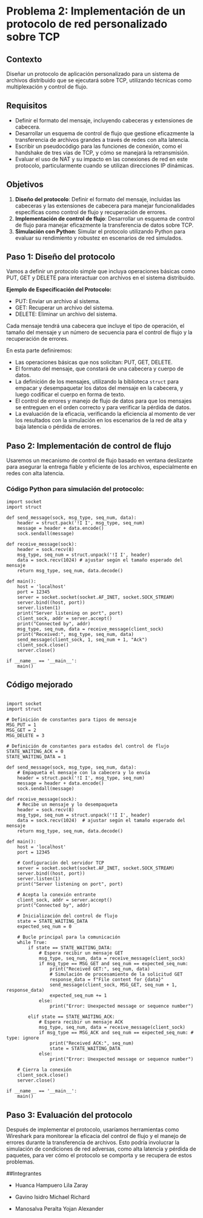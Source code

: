# Problema 2: Implementación de un protocolo de red personalizado sobre TCP

## Contexto
Diseñar un protocolo de aplicación personalizado para un sistema de archivos distribuido que se ejecutará sobre TCP, utilizando técnicas como multiplexación y control de flujo.

## Requisitos

- Definir el formato del mensaje, incluyendo cabeceras y extensiones de cabecera.
- Desarrollar un esquema de control de flujo que gestione eficazmente la transferencia de archivos grandes a través de redes con alta latencia.
- Escribir un pseudocódigo para las funciones de conexión, como el handshake de tres vías de TCP, y cómo se manejará la retransmisión.
- Evaluar el uso de NAT y su impacto en las conexiones de red en este protocolo, particularmente cuando se utilizan direcciones IP dinámicas.

## Objetivos

1. **Diseño del protocolo**: Definir el formato del mensaje, incluidas las cabeceras y las extensiones de cabecera para manejar funcionalidades específicas como control de flujo y recuperación de errores.
2. **Implementación de control de flujo**: Desarrollar un esquema de control de flujo para manejar eficazmente la transferencia de datos sobre TCP.
3. **Simulación con Python**: Simular el protocolo utilizando Python para evaluar su rendimiento y robustez en escenarios de red simulados.

## Paso 1: Diseño del protocolo

Vamos a definir un protocolo simple que incluya operaciones básicas como PUT, GET y DELETE para interactuar con archivos en el sistema distribuido.

**Ejemplo de Especificación del Protocolo:**
- PUT: Enviar un archivo al sistema.
- GET: Recuperar un archivo del sistema.
- DELETE: Eliminar un archivo del sistema.

Cada mensaje tendrá una cabecera que incluye el tipo de operación, el tamaño del mensaje y un número de secuencia para el control de flujo y la recuperación de errores.

En esta parte definiremos:
- Las operaciones básicas que nos solicitan: PUT, GET, DELETE.
- El formato del mensaje, que constará de una cabecera y cuerpo de datos.
- La definición de los mensajes, utilizando la biblioteca `struct` para empacar y desempaquetar los datos del mensaje en la cabecera, y luego codificar el cuerpo en forma de texto.
- El control de errores y manejo de flujo de datos para que los mensajes se entreguen en el orden correcto y para verificar la pérdida de datos.
- La evaluación de la eficacia, verificando la eficiencia al momento de ver los resultados con la simulación en los escenarios de la red de alta y baja latencia o pérdida de errores.

## Paso 2: Implementación de control de flujo

Usaremos un mecanismo de control de flujo basado en ventana deslizante para asegurar la entrega fiable y eficiente de los archivos, especialmente en redes con alta latencia.

### Código Python para simulación del protocolo:

```
import socket 
import struct 

def send_message(sock, msg_type, seq_num, data): 
    header = struct.pack('!I I', msg_type, seq_num) 
    message = header + data.encode() 
    sock.sendall(message) 

def receive_message(sock): 
    header = sock.recv(8) 
    msg_type, seq_num = struct.unpack('!I I', header) 
    data = sock.recv(1024) # ajustar según el tamaño esperado del mensaje 
    return msg_type, seq_num, data.decode() 

def main(): 
    host = 'localhost' 
    port = 12345 
    server = socket.socket(socket.AF_INET, socket.SOCK_STREAM) 
    server.bind((host, port)) 
    server.listen(1) 
    print("Server listening on port", port) 
    client_sock, addr = server.accept() 
    print("Connected by", addr) 
    msg_type, seq_num, data = receive_message(client_sock) 
    print("Received:", msg_type, seq_num, data) 
    send_message(client_sock, 1, seq_num + 1, "Ack") 
    client_sock.close() 
    server.close() 

if __name__ == '__main__': 
    main()
```

## Código mejorado

```

import socket
import struct

# Definición de constantes para tipos de mensaje
MSG_PUT = 1
MSG_GET = 2
MSG_DELETE = 3

# Definición de constantes para estados del control de flujo
STATE_WAITING_ACK = 0
STATE_WAITING_DATA = 1

def send_message(sock, msg_type, seq_num, data):
    # Empaqueta el mensaje con la cabecera y lo envía
    header = struct.pack('!I I', msg_type, seq_num)
    message = header + data.encode()
    sock.sendall(message)

def receive_message(sock):
    # Recibe un mensaje y lo desempaqueta
    header = sock.recv(8)
    msg_type, seq_num = struct.unpack('!I I', header)
    data = sock.recv(1024)  # ajustar según el tamaño esperado del mensaje
    return msg_type, seq_num, data.decode()

def main():
    host = 'localhost'
    port = 12345

    # Configuración del servidor TCP
    server = socket.socket(socket.AF_INET, socket.SOCK_STREAM)
    server.bind((host, port))
    server.listen(1)
    print("Server listening on port", port)

    # Acepta la conexión entrante
    client_sock, addr = server.accept()
    print("Connected by", addr)

    # Inicialización del control de flujo
    state = STATE_WAITING_DATA
    expected_seq_num = 0

    # Bucle principal para la comunicación
    while True:
        if state == STATE_WAITING_DATA:
            # Espera recibir un mensaje GET
            msg_type, seq_num, data = receive_message(client_sock)
            if msg_type == MSG_GET and seq_num == expected_seq_num:
                print("Received GET:", seq_num, data)
                # Simulación de procesamiento de la solicitud GET
                response_data = f"File content for {data}"
                send_message(client_sock, MSG_GET, seq_num + 1, response_data)
                expected_seq_num += 1
            else:
                print("Error: Unexpected message or sequence number")

        elif state == STATE_WAITING_ACK:
            # Espera recibir un mensaje ACK
            msg_type, seq_num, data = receive_message(client_sock)
            if msg_type == MSG_ACK and seq_num == expected_seq_num: # type: ignore
                print("Received ACK:", seq_num)
                state = STATE_WAITING_DATA
            else:
                print("Error: Unexpected message or sequence number")

    # Cierra la conexión
    client_sock.close()
    server.close()

if __name__ == '__main__':
    main()
```


## Paso 3: Evaluación del protocolo

Después de implementar el protocolo, usaríamos herramientas como Wireshark para monitorear la eficacia del control de flujo y el manejo de errores durante la transferencia de archivos. Esto podría involucrar la simulación de condiciones de red adversas, como alta latencia y pérdida de paquetes, para ver cómo el protocolo se comporta y se recupera de estos problemas.

##Integrantes

- Huanca Hampuero Lila Zaray

- Gavino Isidro Michael Richard

- Manosalva Peralta Yojan Alexander
